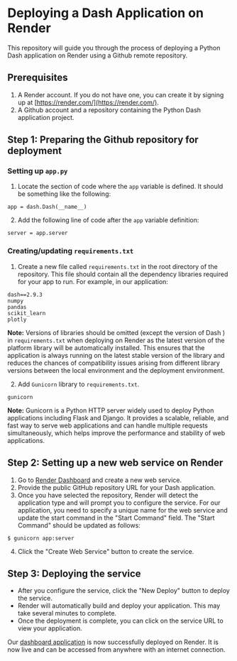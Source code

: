 # Deploying a Dash Application on Render

This repository will guide you through the process of deploying a Python Dash application on Render using a Github remote repository.

## Prerequisites
1. A Render account. If you do not have one, you can create it by signing up at [https://render.com/](https://render.com/).
2. A Github account and a repository containing the Python Dash application project.

## Step 1: Preparing the Github repository for deployment
### Setting up `app.py`
1. Locate the section of code where the `app` variable is defined. It should be something like the following:

```
app = dash.Dash(__name__)
```

2. Add the following line of code after the `app` variable definition:

```
server = app.server
```

### Creating/updating `requirements.txt`
1. Create a new file called `requirements.txt` in the root directory of the repository. This file should contain all the dependency libraries required for your app to run. For example, in our application:

```
dash==2.9.3
numpy
pandas
scikit_learn
plotly
```

**Note:** Versions of libraries should be omitted (except the version of Dash ) in `requirements.txt` when deploying on Render as the latest version of the platform library will be automatically installed. This ensures that the application is always running on the latest stable version of the library and reduces the chances of compatibility issues arising from different library versions between the local environment and the deployment environment.

2. Add `Gunicorn` library to `requirements.txt`. 

```
gunicorn
```

**Note:** Gunicorn is a Python HTTP server widely used to deploy Python applications including Flask and Django. It provides a scalable, reliable, and fast way to serve web applications and can handle multiple requests simultaneously, which helps improve the performance and stability of web applications.

## Step 2: Setting up a new web service on Render
1. Go to [Render Dashboard](https://dashboard.render.com/) and create a new web service.
2. Provide the public GitHub repository URL for your Dash application.
3. Once you have selected the repository, Render will detect the application type and will prompt you to configure the service. For our application, you need to specify a unique name for the web service and update the start command in the  "Start Command" field. The "Start Command" should be updated as follows:

```
$ gunicorn app:server
```

4. Click the "Create Web Service" button to create the service.

## Step 3: Deploying the service
* After you configure the service, click the "New Deploy" button to deploy the service.
* Render will automatically build and deploy your application. This may take several minutes to complete.
* Once the deployment is complete, you can click on the service URL to view your application.

Our [dashboard application](https://wine-quality-dashboard-app.onrender.com) is now successfully deployed on Render. It is now live and can be accessed from anywhere with an internet connection.









